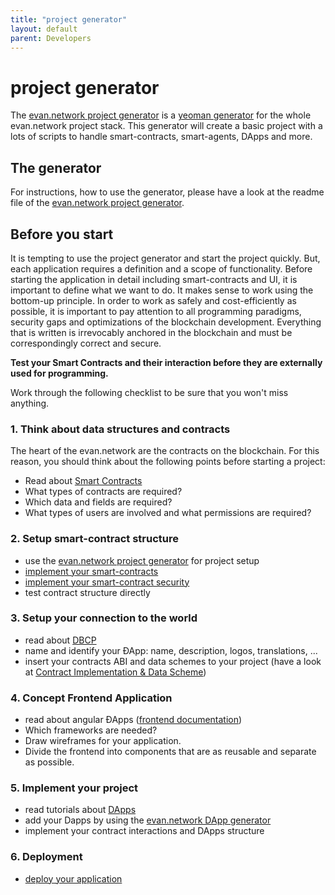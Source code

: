 ```yaml
---
title: "project generator"
layout: default
parent: Developers
---
```

# project generator

The [evan.network project generator](https://github.com/evannetwork/generator-evan) is a [yeoman generator](http://yeoman.io/) for the whole evan.network project
stack. This generator will create a basic project with a lots of scripts to handle smart-contracts,
smart-agents, DApps and more.

## The generator

For instructions, how to use the generator, please have a look at the readme file of the [evan.network project generator](https://github.com/evannetwork/generator-evan).

## Before you start

It is tempting to use the project generator and start the project quickly. But, each application
requires a definition and a scope of functionality. Before starting the application in detail
including smart-contracts and UI, it is important to define what we want to do. It makes sense to
work using the bottom-up principle. In order to work as safely and cost-efficiently as possible, it
is important to pay attention to all programming paradigms, security gaps and optimizations of the
blockchain development. Everything that is written is irrevocably anchored in the blockchain and
must be correspondingly correct and secure.

<b>Test your Smart Contracts and their interaction before they are externally used for
programming.</b>

Work through the following checklist to be sure that you won't miss anything.

### 1. Think about data structures and contracts

The heart of the evan.network are the contracts on the blockchain. For this reason, you should think
about the following points before starting a project:

- Read about [Smart Contracts](/dev/smart-contracts)
- What types of contracts are required?
- Which data and fields are required?
- What types of users are involved and what permissions are required?

### 2. Setup smart-contract structure
- use the [evan.network project generator](https://github.com/evannetwork/generator-evan) for project setup
- [implement your smart-contracts](dev/hello-world)
- [implement your smart-contract security](dev/security)
- test contract structure directly

### 3. Setup your connection to the world
- read about [DBCP](/dev/dbcp)
- name and identify your ÐApp: name, description, logos, translations, ...
- insert your contracts ABI and data schemes to your project (have a look at [Contract Implementation & Data Scheme](http://localhost:4000/dapps/angular/task-data-contract))

### 4. Concept Frontend Application
- read about angular ÐApps ([frontend documentation](/dapps/basics))
- Which frameworks are needed?
- Draw wireframes for your application.
- Divide the frontend into components that are as reusable and separate as possible.

### 5. Implement your project
- read tutorials about [DApps](/dapps/introduction)
- add your Dapps by using the [evan.network DApp generator](https://github.com/evannetwork/generator-evan/tree/develop#generate-dapp)
- implement your contract interactions and DApps structure

### 6. Deployment
- [deploy your application](/dev/deployment)
